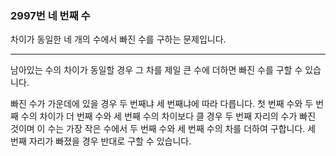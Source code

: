 ### 2997번 네 번째 수

차이가 동일한 네 개의 수에서 빠진 수를 구하는 문제입니다.

---

남아있는 수의 차이가 동일할 경우 그 차를 제일 큰 수에 더하면 빠진 수를 구할 수 있습니다.

빠진 수가 가운데에 있을 경우 두 번째냐 세 번째냐에 따라 다릅니다. 첫 번째 수와 두 번째 수의 차이가 더 번째 수와 세 번째 수의 차이보다 클 경우 두 번째 자리의 수가 빠진 것이며 이 수는 가장 작은 수에서 두 번째 수와 세 번째 수의 차를 더하여 구합니다. 세 번째 자리가 빠졌을 경우 반대로 구할 수 있습니다.